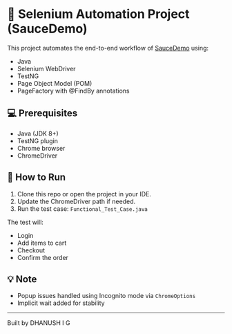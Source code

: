# 🧪 Selenium Automation Project (SauceDemo)

This project automates the end-to-end workflow of [SauceDemo](https://www.saucedemo.com/) using:

- Java
- Selenium WebDriver
- TestNG
- Page Object Model (POM)
- PageFactory with @FindBy annotations

## 💻 Prerequisites

- Java (JDK 8+)
- TestNG plugin
- Chrome browser
- ChromeDriver

## 🚀 How to Run

1. Clone this repo or open the project in your IDE.
2. Update the ChromeDriver path if needed.
3. Run the test case: `Functional_Test_Case.java`

The test will:
- Login
- Add items to cart
- Checkout
- Confirm the order

## 💡 Note

- Popup issues handled using Incognito mode via `ChromeOptions`
- Implicit wait added for stability

---

Built  by DHANUSH I G
